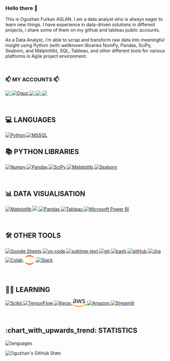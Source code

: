 ### Hello there 👋

This is Oguzhan Furkan ASLAN. I am a data analyst who is always eager to learn new things.
I have experience in data-driven solutions in different projects, i share some of them on my github and tableau public accounts.

As a Data Analyst, i'm able to scrap and transform raw data into meaningful insight using Python (with wellknown
libraries NumPy, Pandas, SciPy, Seaborn, and Matplotlib), SQL, Tableau, and other different tools for various platforms in Agile project environment.

<br/>

<div align="left"> <h3 align="left"> 📫 MY ACCOUNTS 📫 </h1> </div>

<p align="left">
<a href="https://www.linkedin.com/in/oguzhanaslan3707/">
  <img align="center" src="https://img.shields.io/badge/linkedin-%230077B5.svg?&style=for-the-badge&logo=linkedin&logoColor=white" />
</a>
<a href="https://github.com/OFAslan">
  <img align="center" src="https://komarev.com/ghpvc/?username=OFAslan" alt="Oguz"  width="12%"/>
</a>
</a>
<a href="https://public.tableau.com/app/profile/ofaslan">
  <img align="center" src="https://img.shields.io/badge/Tableau-E97627?style=for-the-badge&logo=Tableau&logoColor=white" />
</a>
<a href="mailto:furkanaslan3894@gmail.com">  
  <img align="center" src="https://img.shields.io/badge/gmail-f1f2f6.svg?&style=for-the-badge&logo=gmail&logoColor=red" />
</a>
<a href="https://www.medium.com">
  <img align="center" src="https://img.shields.io/badge/%20-medium-black?&style=for-the-badge&logoColor=white" />
</a>
</p>

<br/>

<div align="left"> <h2 align="left"> 💻 LANGUAGES </h2> </div>

<p align="left">
<a href="#" target="_blank"> <img align="center" src="https://download.logo.wine/logo/Python_(programming_language)/Python_(programming_language)-Logo.wine.png" alt="Python" width="120"/> </a>
<a href="#" target="_blank"> <img align="center" src="https://img.shields.io/badge/MS%20SQL%20Server-CC2927.svg?style=for-the-badge&logo=Microsoft-SQL-Server&logoColor=white" alt="MSSQL" height="25"/> </a>
</p>

<div align="left"> <h2 align="left"> 📚 PYTHON LIBRARIES </h2> </div>

<p align="left">
<a href="#" target="_blank"> <img align="center" src="https://numpy.org/doc/stable/_static/numpylogo.svg" alt="Numpy" width="90"/> </a>
<a href="#" target="_blank"> <img align="center" src="https://upload.wikimedia.org/wikipedia/commons/thumb/e/ed/Pandas_logo.svg/2560px-Pandas_logo.svg.png" alt="Pandas" height="60"/> </a>
<a href="#" target="_blank"> <img align="center" src="https://www.fullstackpython.com/img/logos/scipy.png" alt="SciPy" height="35"/> </a>
<a href="#" target="_blank"> <img align="center" src="https://matplotlib.org/stable/_static/logo2_compressed.svg" alt="Matplotlib" height="30"/> </a>
<a href="#" target="_blank"> <img align="center" src="https://seaborn.pydata.org/_static/logo-wide-lightbg.svg" alt="Seaborn" height="30"/> </a>
</p>

<br/>

<div align="left"> <h2 align="left"> 📊 DATA VISUALISATION </h2> </div>

<p align="left">
<a href="#" target="_blank"> <img src="https://matplotlib.org/stable/_static/logo2_compressed.svg" alt="Matplotlib" height="30"/> </a>
<a href="#" target="_blank"> <img src="https://seaborn.pydata.org/_static/logo-wide-lightbg.svg" height="30"/> </a>
<a href="#" target="_blank"> <img src="https://upload.wikimedia.org/wikipedia/commons/thumb/e/ed/Pandas_logo.svg/2560px-Pandas_logo.svg.png" alt="Pandas" height="30"/> </a>
<a href="#" target="_blank"> <img src="https://princeinfotech.net/wp-content/uploads/2021/09/tableau-integration-logo.png" alt="Tableau" height="35"/> </a>
<a href="#" target="_blank"> <img src="https://insightsoftware.com/wp-content/uploads/2018/03/blog-microsoft-power-bi-solid-color.jpg" alt="Microsoft Power BI" height="30"/> </a>
</p>

<br/>

<div align="center"> <h2 align="left"> 🛠️ OTHER TOOLS </h2> </div>

<p align="left">
<a href="#" target="_blank"> <img align="center" src="https://smartgyann.files.wordpress.com/2020/05/457-4573752_read-more-on-how-you-can-use-your.png" alt="Google Sheets" height="40"/> </a>
<a href="#" target="_blank"> <img align="center" src="https://raw.githubusercontent.com/Delta456/Delta456/master/img/vscode.png" alt="vs-code" height="35"/> </a>
<a href="#" target="_blank"> <img align="center" src="https://cdn.icon-icons.com/icons2/1381/PNG/512/sublimetext_94866.png" alt="sublime-text" height="35"/> </a>
<a href="#" target="_blank"> <img align="center" src="https://www.vectorlogo.zone/logos/git-scm/git-scm-icon.svg" alt="git" height="35"/> </a>
<a href="#" target="_blank"> <img align="center" src="https://www.vectorlogo.zone/logos/gnu_bash/gnu_bash-icon.svg" alt="bash" height="35"/> </a>
<a href="#" target="_blank"> <img align="center" src="https://github.githubassets.com/images/modules/logos_page/Octocat.png" alt="gitHub" height="35"/> </a>
<a href="#" target="_blank"> <img align="center" src="https://img.shields.io/badge/jira-1e90ff.svg?&style=for-the-badge&logo=jira&logoColor=white" alt = "Jira" height="30"/> </a>
<a href="#" target="_blank"> <img align="center" src="https://img.shields.io/badge/Colab-F9AB00?style=for-the-badge&logo=googlecolab&color=525252" alt="Colab" height="30"/> </a>
<a href="#" target="_blank"> <img align="center" src="https://raw.githubusercontent.com/Delta456/Delta456/master/img/jupyter_notebook.png" alt="Jupyter" height="40"/> </a>
<a href="#" target="_blank"> <img align="center" src="https://upload.wikimedia.org/wikipedia/commons/thumb/b/b9/Slack_Technologies_Logo.svg/1280px-Slack_Technologies_Logo.svg.png" alt="Slack"  height="20"/> </a>
 
</p>



<br/>

<div align="center"> <h2 align="left"> 👨‍💻 LEARNING </h2> </div>

<p align="left">
<a href="#" target="_blank"> <img align="center" src="https://img.shields.io/badge/scikit--learn-%23F7931E.svg?style=for-the-badge&logo=scikit-learn&logoColor=white" alt = Scikit height="25"/> </a>
<a href="#" target="_blank"> <img align="center" src="https://img.shields.io/badge/TensorFlow-%23FF6F00.svg?style=for-the-badge&logo=TensorFlow&logoColor=white" alt = TensorFlow height="25"/> </a>
<a href="#" target="_blank"> <img align="center" src="https://img.shields.io/badge/Keras-%23D00000.svg?style=for-the-badge&logo=Keras&logoColor=white" alt = Keras height="25"/> </a>
<a href="#" target="_blank"> <img align="center" src="https://raw.githubusercontent.com/Delta456/Delta456/master/img/aws.png" alt = AWS height="25"/> </a>
<a href="#" target="_blank"> <img align="center" src="https://wwwsitecorecom.azureedge.net/-/media/sitecoresite/images/home/products/marketplace/sitecore-cdp-integration-for-amazon-sagemaker/amazon_sagemaker-min.png?md=20220523T181222Z" alt = Amazon SageMaker height="40"/> </a>
<a href="#" target="_blank"> <img align="center" src="https://streamlit.io/images/brand/streamlit-logo-primary-colormark-darktext.png" alt = Streamlit height="40"/> </a>
</p>

<br/>

<div align="center"> <h2 align="left"> :chart_with_upwards_trend: STATISTICS </h1> </div>

<p align="left"><img align="center" src="https://github-readme-stats.vercel.app/api/top-langs/?username=OFAslan&theme=white&layout=compact" alt="languages" width="40%" >
</p>

![Oguzhan's GitHub Stats](https://github-readme-stats.vercel.app/api?username=OFAslan&show_icons=true&include_all_commits=true)
